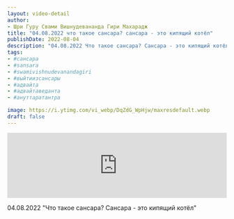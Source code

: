 ```yaml
---
layout: video-detail
author:
- Шри Гуру Свами Вишнудевананда Гири Махарадж
title: "04.08.2022 что такое сансара? сансара - это кипящий котёл"
publishDate: 2022-08-04
description: "04.08.2022 Что такое сансара? Сансара - это кипящий котёл"
tags: 
- #сансара
- #sansara
- #swamivishnudevanandagiri
- #выйтиизсансары
- #адвайта
- #адвайтаведанта
- #ануттаратантра

image: https://i.ytimg.com/vi_webp/DqZdG_WpHjw/maxresdefault.webp
draft: false
---
```


<iframe width="100%" src="https://www.youtube.com/embed/DqZdG_WpHjw" frameborder="0" allowfullscreen=""></iframe> 

 04.08.2022 "Что такое сансара? Сансара - это кипящий котёл"

  

 